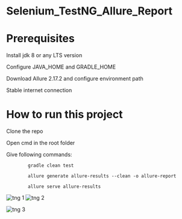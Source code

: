 # Selenium_TestNG_Allure_Report


# Prerequisites

Install jdk 8 or any LTS version

Configure JAVA_HOME and GRADLE_HOME

Download Allure 2.17.2 and configure environment path

Stable internet connection

# How to run this project

Clone the repo

Open cmd in the root folder

Give following commands:

            gradle clean test
            
            allure generate allure-results --clean -o allure-report
            
            allure serve allure-results


![tng 1](https://user-images.githubusercontent.com/78067017/153067901-2de3888d-2740-408f-a8b4-ffcb48f91136.PNG)       ![tng 2](https://user-images.githubusercontent.com/78067017/153068172-a1acd676-0618-46ff-82fe-fda83e925907.PNG)



![tng 3](https://user-images.githubusercontent.com/78067017/153067995-11b74bf1-f37b-45c2-8f04-59c2defb530d.PNG)
